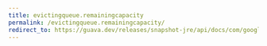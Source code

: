 ```yaml
---
title: evictingqueue.remainingcapacity
permalink: /evictingqueue.remainingcapacity/
redirect_to: https://guava.dev/releases/snapshot-jre/api/docs/com/google/common/collect/EvictingQueue.html#remainingCapacity--
---
```

